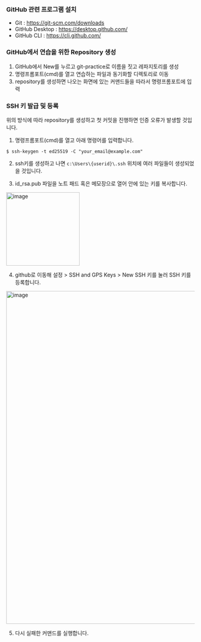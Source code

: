 ### GitHub 관련 프로그램 설치

- Git :  https://git-scm.com/downloads
- GitHub Desktop : https://desktop.github.com/
- GitHub CLI : https://cli.github.com/

### GitHub에서 연습을 위한 Repository 생성

1. GitHub에서 New를 누르고 git-practice로 이름을 짓고 레파지토리를 생성
1. 명령프롬포트(cmd)를 열고 연습하는 파일과 동기화할 디렉토리로 이동
1. repository를 생성하면 나오는 화면에 있는 커맨드들을 따라서 명령프롬포트에 입력

### SSH 키 발급 및 등록

위의 방식에 따라 repository를 생성하고 첫 커밋을 진행하면 인증 오류가 발생할 것입니다.

1. 명령프롬포트(cmd)를 열고 아래 명령어를 입력합니다.
```
$ ssh-keygen -t ed25519 -C "your_email@example.com"
```

2. ssh키를 생성하고 나면 ```c:\Users\{userid}\.ssh``` 위치에 여러 파일들이 생성되었을 것입니다.

3. id_rsa.pub 파일을 노트 패드 혹은 메모장으로 열어 안에 있는 키를 복사합니다.
<img width="196" alt="image" src="https://user-images.githubusercontent.com/5918681/216488013-123e9a1d-248b-471c-aaee-f2d5dc700ba6.png">

4. github로 이동해 설정 > SSH and GPS Keys > New SSH 키를 눌러 SSH 키를 등록합니다.
<img width="890" alt="image" src="https://user-images.githubusercontent.com/5918681/216488522-126d78f4-5db2-49ae-a554-19935fb15331.png">

5. 다시 실패한 커맨드를 실행합니다.
